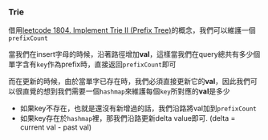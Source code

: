 ### Trie

借用[leetcode 1804. Implement Trie II (Prefix Tree)](../1804.%20Implement%20Trie%20II%20(Prefix%20Tree)/)的概念，我們可以維護一個`prefixCount`

當我們在insert字母的時候，沿著路徑增加**val**，這樣當我們在query總共有多少個單字含有`key`作為prefix時，直接返回`prefixCount`即可

而在更新的時候，由於當單字已存在時，我們必須直接更新它的**val**，因此我們可以很直覺的想到我們需要一個`hashmap`來維護每個`key`所對應的**val**是多少

- 如果key不存在，也就是還沒有新增過的話，我們沿路將val加到`prefixCount`
- 如果key存在於`hashmap`裡，那我們沿路更新delta value即可. (delta = current val - past val)